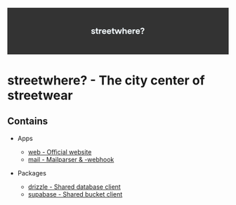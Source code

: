 ![streetwhere? - Large Logo](.github/images/banner.png)

# streetwhere? - The city center of streetwear

## Contains

- Apps
  - [web - Official website](apps/web/README.md)
  - [mail - Mailparser & -webhook](apps/mail/README.md)

- Packages
  - [drizzle - Shared database client](packages/drizzle/README.md)
  - [supabase - Shared bucket client](packages/supabase/README.md)